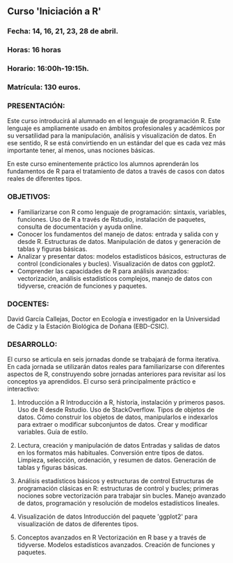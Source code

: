 ## Curso 'Iniciación a R'

### Fecha: 14, 16, 21, 23, 28 de abril.
### Horas: 16 horas
### Horario: 16:00h-19:15h.
### Matrícula: 130 euros.

### PRESENTACIÓN:
Este curso introducirá al alumnado en el lenguaje de programación R. Este lenguaje es ampliamente usado en ámbitos profesionales y académicos por su versatilidad para la manipulación, análisis y visualización de datos. En ese sentido, R se está convirtiendo en un estándar del que es cada vez más importante tener, al menos, unas nociones básicas.

En este curso eminentemente práctico los alumnos aprenderán los fundamentos de R para el tratamiento de datos a través de casos con datos reales de diferentes tipos.

### OBJETIVOS: 

* Familiarizarse con R como lenguaje de programación: sintaxis, variables, funciones. Uso de R a través de Rstudio, instalación de paquetes, consulta de documentación y ayuda online.
* Conocer los fundamentos del manejo de datos: entrada y salida con y desde R. Estructuras de datos. Manipulación de datos y generación de tablas y figuras básicas.
* Analizar y presentar datos: modelos estadísticos básicos, estructuras de control (condicionales y bucles). Visualización de datos con ggplot2.
* Comprender las capacidades de R para análisis avanzados: vectorización, análisis estadísticos complejos, manejo de datos con tidyverse, creación de funciones y paquetes.

### DOCENTES: 
David García Callejas, Doctor en Ecología e investigador en la Universidad de Cádiz y la Estación Biológica de Doñana (EBD-CSIC).

### DESARROLLO:
El curso se articula en seis jornadas donde se trabajará de forma iterativa. En cada jornada se utilizarán datos reales para familiarizarse con diferentes aspectos de R, construyendo sobre jornadas anteriores para revisitar así los conceptos ya aprendidos. El curso será principalmente práctico e interactivo:

1. Introducción a R
Introducción a R, historia, instalación y primeros pasos. Uso de R desde Rstudio. Uso de StackOverflow. Tipos de objetos de datos. Cómo construir los objetos de datos, manipularlos e indexarlos para extraer o modificar subconjuntos de datos. Crear y modificar variables. Guía de estilo.

2. Lectura, creación y manipulación de datos
Entradas y salidas de datos en los formatos más habituales. Conversión entre tipos de datos. Limpieza, selección, ordenación, y resumen de datos. Generación de tablas y figuras básicas.

3. Análisis estadísticos básicos y estructuras de control
Estructuras de programación clásicas en R: estructuras de control y bucles; primeras nociones sobre vectorización para trabajar sin bucles. Manejo avanzado de datos, programación y resolución de modelos estadísticos lineales.

4. Visualización de datos
Introducción del paquete 'ggplot2' para visualización de datos de diferentes tipos.

5. Conceptos avanzados en R
Vectorización en R base y a través de tidyverse. Modelos estadísticos avanzados. Creación de funciones y paquetes.


